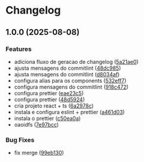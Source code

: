 # Changelog

## 1.0.0 (2025-08-08)


### Features

* adiciona fluxo de geracao de changelog ([5a21ae0](https://github.com/mgomesdev/curriculum-builder/commit/5a21ae0951b5671fcd1d2fa046db18b54854a113))
* ajusta mensagens do commitlint ([48dc985](https://github.com/mgomesdev/curriculum-builder/commit/48dc985d522c200d630732f31ac225f2d8998b6f))
* ajusta mensagens do commitlint ([d8034af](https://github.com/mgomesdev/curriculum-builder/commit/d8034af60301c33f3f894636bfc885a6040bb844))
* configura alias para os components ([532eff7](https://github.com/mgomesdev/curriculum-builder/commit/532eff75e9d3c323b9d6b6ebb5f269261cbe40c8))
* configura mensagens do commitlint ([918c472](https://github.com/mgomesdev/curriculum-builder/commit/918c472fe6b83750c0649aec4b6b2f9bcf757332))
* configura prettier ([eae23c5](https://github.com/mgomesdev/curriculum-builder/commit/eae23c5330a1190b05c92a91bcef05917448a109))
* configura prettier ([48d5924](https://github.com/mgomesdev/curriculum-builder/commit/48d59244b6a2ac884485e309817b8d06f21eb697))
* cria projeto react + ts ([6a2978c](https://github.com/mgomesdev/curriculum-builder/commit/6a2978cc372b4f07c8eb98eb4328e9c1edce795b))
* instala e configura eslint + prettier ([a461d03](https://github.com/mgomesdev/curriculum-builder/commit/a461d038b163bd13dd9738dc87da5f1ef07bed9f))
* instala o prettier ([c50ea0a](https://github.com/mgomesdev/curriculum-builder/commit/c50ea0ac006341c833955e6d3110b1edf93ec7bf))
* oaoidfs ([7e97bcc](https://github.com/mgomesdev/curriculum-builder/commit/7e97bcc582655c639ba2ee8dd187710f16b1718b))


### Bug Fixes

* fix merge ([99eb130](https://github.com/mgomesdev/curriculum-builder/commit/99eb13004fa109be721bf2190f95dfc479b658ae))
